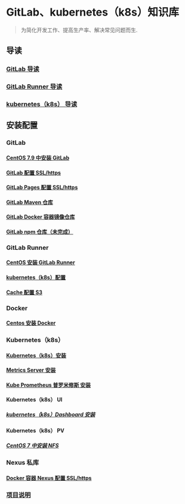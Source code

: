 # GitLab、kubernetes（k8s）知识库

> 为简化开发工作、提高生产率、解决常见问题而生.

## 导读

### [GitLab 导读](guide/gitlab.md)

### [GitLab Runner 导读](guide/gitlab-runner.md)

### [kubernetes（k8s） 导读](guide/k8s.md)

## 安装配置

### GitLab

#### [CentOS 7.9 中安装 GitLab](gitlab/centos-7.9-install.md)

#### [GitLab 配置 SSL/https](gitlab/https-configuration.md)

#### [GitLab Pages 配置 SSL/https](gitlab/pages-https-configuration.md)

#### [GitLab Maven 仓库](gitlab/maven-configuration.md)

#### [GitLab Docker 容器镜像仓库](gitlab/docker-configuration.md)

#### [GitLab npm 仓库（未完成）](gitlab/npm-configuration.md)

### GitLab Runner

#### [CentOS 安装 GitLab Runner](gitlab-runner/centos-install.md)

#### [kubernetes（k8s）配置](gitlab-runner/k8s-configuration.md)

#### [Cache 配置 S3](gitlab-runner/cache-s3-configuration.md)

### Docker

#### [Centos 安装 Docker](docker/centos-install.md)

### Kubernetes（k8s）

#### [Kubernetes（k8s）安装](k8s/centos-install.md)

#### [Metrics Server 安装](k8s/metrics-server-install.md)

#### [Kube Prometheus 普罗米修斯 安装](k8s/kube-prometheus-install.md)

#### Kubernetes（k8s） UI

##### [kubernetes（k8s）Dashboard 安装](k8s/ui/dashboard-install.md)

#### Kubernetes（k8s） PV

##### [CentOS 7 中安装 NFS](k8s/pv/centos-7-nfs-install.md)

### Nexus 私库

#### [Docker 容器 Nexus 配置 SSL/https](nexus/https-configuration.md)

### [项目说明](README-repository.md)
